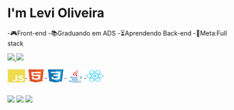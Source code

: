 # I'm Levi Oliveira

-🎮Front-end
-📚Graduando em ADS
-⏳Aprendendo Back-end
-💎Meta:Full stack

  <a href="https://github.com/LeviOliveira1">
  <img height="180em" src="https://github-readme-stats.vercel.app/api?username=LeviOliveira1&show_icons=true&theme=merko&include_all_commits=true&count_private=true"/>
  <img height="180em" src="https://github-readme-stats.vercel.app/api/top-langs/?username=LeviOliveira1&layout=compact&langs_count=7&theme=merko"/>
</div>
<div style="display: inline_block"><br>
<img align="center" alt="Levi-Js" height="30" width="40" src="https://raw.githubusercontent.com/devicons/devicon/master/icons/javascript/javascript-plain.svg">
 <img align="center" alt="Levi-HTML" height="30" width="40" src="https://raw.githubusercontent.com/devicons/devicon/master/icons/html5/html5-original.svg">
<img align="center" alt="Levi-CSS" height="30" width="40" src="https://raw.githubusercontent.com/devicons/devicon/master/icons/css3/css3-original.svg">
<img align="center" alt="Levi-JAVA" height="30" width="40" src="https://raw.githubusercontent.com/devicons/devicon/master/icons/java/java-original.svg">
<img align="center" alt="Levi-REACT" height="30" width="40" src="https://raw.githubusercontent.com/devicons/devicon/master/icons/react/react-original.svg">
 </div>
 
   ##
 
 <div>
<a href="https://instagram.com/levioliveira_1" target="_blank"><img src="https://img.shields.io/badge/-Instagram-%23E4405F?style=for-the-badge&logo=instagram&logoColor=white" target="_blank"></a>
<a href="https://www.linkedin.com/in/levi-oliveira-martins-costa-3970b1211" target="_blank"><img src="https://img.shields.io/badge/-LinkedIn-%230077B5?style=for-the-badge&logo=linkedin&logoColor=white" target="_blank"></a> 
  <a href = "mailto:levideoliveira2016@outlook.com"><img src="https://img.shields.io/badge/Microsoft_Outlook-0078D4?style=for-the-badge&logo=microsoft-outlook&logoColor=white" target="_blank"></a>



  
